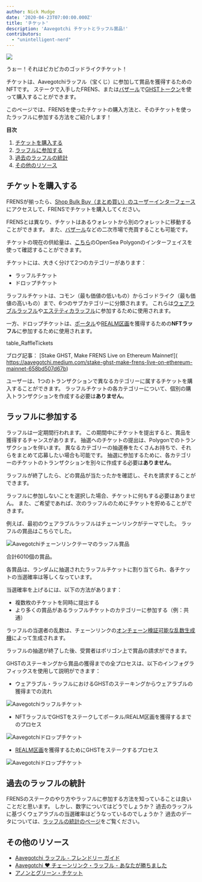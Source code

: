 ```yaml
---
author: Nick Mudge
date: '2020-04-23T07:00:00.000Z'
title: 'チケット'
description: 'Aavegotchi チケットとラッフル賞品!'
contributors:
  - "unintelligent-nerd"
---
```


<div class="headerImageContainer">
<img class="headerImage" src="/tickets/ticket-godlike.svg">
<p class="headerImageText">うぉー！それはピカピカのゴッドライクチケット！</p>
</div>

チケットは、Aavegotchiラッフル（宝くじ）に参加して賞品を獲得するためのNFTです。 ステークで入手したFRENS、または[バザール](/baazaar)で[GHSTトークン](/ghst)を使って購入することができます。

このページでは、FRENSを使ったチケットの購入方法と、そのチケットを使ったラッフルに参加する方法をご紹介します！

<div class="contentsBox">

**目次**

<ol>
<li><a href=#purchasing-tickets>チケットを購入する</a></li>
<li><a href=#entering-raffles>ラッフルに参加する</a></li>
<li><a href=#past-raffles-statistics>過去のラッフルの統計</a></li>
<li><a href=#more-resources>その他のリソース</a></li>
</ol>

</div>

## チケットを購入する

FRENSが揃ったら、[Shop Bulk Buy（まとめ買い）のユーザーインターフェース](https://aavegotchi.com/tickets)にアクセスして、FRENSでチケットを購入してください。

FRENSとは異なり、チケットはあるウォレットから別のウォレットに移動することができます。 また、[バザール](/baazaar)などの二次市場で売買することも可能です。

チケットの現在の供給量は、[こちら](https://opensea.io/collection/aavegotchi-raffle-tickets-polygon)のOpenSea Polygonのインターフェイスを使って確認することができます。

チケットには、大きく分けて2つのカテゴリーがあります：

* ラッフルチケット
* ドロップチケット

ラッフルチケットは、コモン（最も価値の低いもの）からゴッドライク（最も価値の高いもの）まで、6つのサブカテゴリーに分類されます。 これらは[ウェアラブルラッフル](/wearables)や[エステティカラッフル](/aesthetica)に参加するために使用されます。

一方、ドロップチケットは、[ポータル](/portals)や[REALM区画](/metaverse)を獲得するための**NFTラッフル**に参加するために使用されます。

table_RaffleTickets

ブログ記事： \[Stake GHST, Make FRENS Live on Ethereum Mainnet!\]( https://aavegotchi.medium.com/stake-ghst-make-frens-live-on-ethereum-mainnet-658bd507d67b)

ユーザーは、1つのトランザクションで異なるカテゴリーに属するチケットを購入することができます。 ラッフルチケットの各カテゴリーについて、個別の購入トランザクションを作成する必要は**ありません**。

## ラッフルに参加する

ラッフルは一定期間行われます。 この期間中にチケットを提出すると、賞品を獲得するチャンスがあります。 抽選へのチケットの提出は、Polygonでのトランザクションを伴います。 異なるカテゴリーの抽選券をたくさんお持ちで、それらをまとめて応募したい場合も可能です。 抽選に参加するために、各カテゴリーのチケットのトランザクションを別々に作成する必要は**ありません**。

ラッフルが終了したら、どの賞品が当たったかを確認し、それを請求することができます。

ラッフルに参加しないことを選択した場合、チケットに何もする必要はありません。 また、ご希望であれば、次のラッフルのためにチケットを貯めることができます。

例えば、最初のウェアラブルラッフルはチェーンリンクがテーマでした。 ラッフルの賞品はこちらでした。

<img class = "bodyImage" src = "/tickets/link-raffle-prizes.png" alt = "Aavegotchiチェーンリンクテーマのラッフル賞品" />

合計6010個の賞品。

各賞品は、ランダムに抽選されたラッフルチケットに割り当てられ、各チケットの当選確率は等しくなっています。

当選確率を上げるには、以下の方法があります：
* 複数枚のチケットを同時に提出する
* より多くの賞品があるラッフルチケットのカテゴリーに参加する（例：共通）

ラッフルの当選者の乱数は、チェーンリンクの[オンチェーン検証可能な乱数生成機](https://blog.chain.link/verifiable-random-functions-vrf-random-number-generation-rng-feature/)によって生成されます。

ラッフルの抽選が終了した後、受賞者はポリゴン上で賞品の請求ができます。

GHSTのステーキングから賞品の獲得までの全プロセスは、以下のインフォグラフィックスを使用して説明ができます：

* ウェアラブル・ラッフルにおけるGHSTのステーキングからウェアラブルの獲得までの流れ

<img class = "bodyImage" src = "/tickets/raffle-tickets-infographic.png" alt = "Aavegotchiラッフルチケット" />

* NFTラッフルでGHSTをステークしてポータル/REALM区画を獲得するまでのプロセス

<img class = "bodyImage" src = "/tickets/drop-tickets-infographic.png" alt = "Aavegotchiドロップチケット" />

* [REALM区画](/metaverse#realm-parcel-sizes)を獲得するためにGHSTをステークするプロセス

<img class="bodyImage" src="/tickets/drop_ticket_post.png" alt="Aavegotchiドロップチケット" />

## 過去のラッフルの統計
FRENSのステークのやり方やラッフルに参加する方法を知っていることは良いことだと思います。 しかし、数字についてはどうでしょうか？ 過去のラッフルに基づくウェアラブルの当選確率はどうなっているのでしょうか？ 過去のデータについては、[ラッフルの統計のページ](/raffles-stats)をご覧ください。

## その他のリソース

- [Aavegotchi ラッフル - フレンドリー ガイド](https://aavegotchi.medium.com/aavegotchi-raffles-a-frenly-guide-66f624c9bc60)
- [Aavegotchi ❤ チェーンリンク・ラッフル - あなたが勝ちました](https://aavegotchi.medium.com/aavegotchi-chainlink-raffle-you-just-won-af87712f1018)
- [アノンとグリーン・チケット](https://aavegotchi.medium.com/anon-and-the-green-ticket-5776969b3a69)
